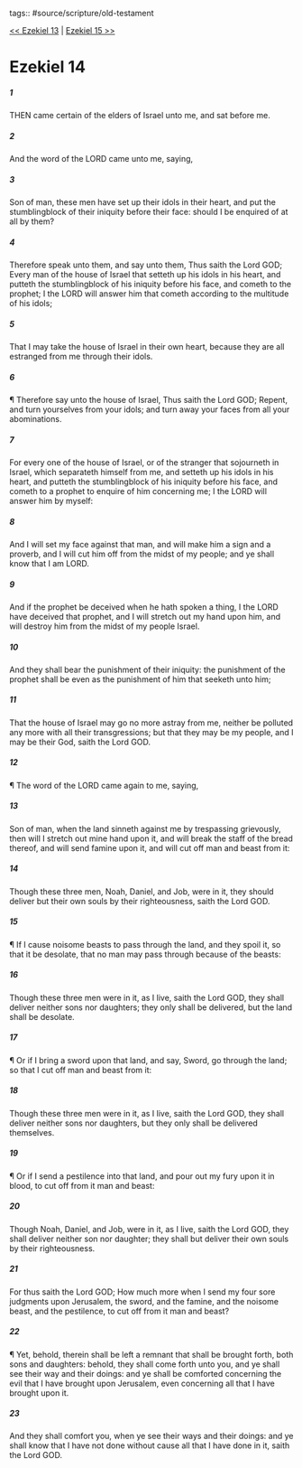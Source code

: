tags:: #source/scripture/old-testament

[<< Ezekiel 13](old-testament/26_Ezekiel/Ezekiel_13.md) | [Ezekiel 15 >>](old-testament/26_Ezekiel/Ezekiel_15.md)

# Ezekiel 14

##### 1

THEN came certain of the elders of Israel unto me, and sat before me.

##### 2

And the word of the LORD came unto me, saying,

##### 3

Son of man, these men have set up their idols in their heart, and put the stumblingblock of their iniquity before their face: should I be enquired of at all by them?

##### 4

Therefore speak unto them, and say unto them, Thus saith the Lord GOD; Every man of the house of Israel that setteth up his idols in his heart, and putteth the stumblingblock of his iniquity before his face, and cometh to the prophet; I the LORD will answer him that cometh according to the multitude of his idols;

##### 5

That I may take the house of Israel in their own heart, because they are all estranged from me through their idols.

##### 6

¶ Therefore say unto the house of Israel, Thus saith the Lord GOD; Repent, and turn yourselves from your idols; and turn away your faces from all your abominations.

##### 7

For every one of the house of Israel, or of the stranger that sojourneth in Israel, which separateth himself from me, and setteth up his idols in his heart, and putteth the stumblingblock of his iniquity before his face, and cometh to a prophet to enquire of him concerning me; I the LORD will answer him by myself:

##### 8

And I will set my face against that man, and will make him a sign and a proverb, and I will cut him off from the midst of my people; and ye shall know that I am LORD.

##### 9

And if the prophet be deceived when he hath spoken a thing, I the LORD have deceived that prophet, and I will stretch out my hand upon him, and will destroy him from the midst of my people Israel.

##### 10

And they shall bear the punishment of their iniquity: the punishment of the prophet shall be even as the punishment of him that seeketh unto him;

##### 11

That the house of Israel may go no more astray from me, neither be polluted any more with all their transgressions; but that they may be my people, and I may be their God, saith the Lord GOD.

##### 12

¶ The word of the LORD came again to me, saying,

##### 13

Son of man, when the land sinneth against me by trespassing grievously, then will I stretch out mine hand upon it, and will break the staff of the bread thereof, and will send famine upon it, and will cut off man and beast from it:

##### 14

Though these three men, Noah, Daniel, and Job, were in it, they should deliver but their own souls by their righteousness, saith the Lord GOD.

##### 15

¶ If I cause noisome beasts to pass through the land, and they spoil it, so that it be desolate, that no man may pass through because of the beasts:

##### 16

Though these three men were in it, as I live, saith the Lord GOD, they shall deliver neither sons nor daughters; they only shall be delivered, but the land shall be desolate.

##### 17

¶ Or if I bring a sword upon that land, and say, Sword, go through the land; so that I cut off man and beast from it:

##### 18

Though these three men were in it, as I live, saith the Lord GOD, they shall deliver neither sons nor daughters, but they only shall be delivered themselves.

##### 19

¶ Or if I send a pestilence into that land, and pour out my fury upon it in blood, to cut off from it man and beast:

##### 20

Though Noah, Daniel, and Job, were in it, as I live, saith the Lord GOD, they shall deliver neither son nor daughter; they shall but deliver their own souls by their righteousness.

##### 21

For thus saith the Lord GOD; How much more when I send my four sore judgments upon Jerusalem, the sword, and the famine, and the noisome beast, and the pestilence, to cut off from it man and beast?

##### 22

¶ Yet, behold, therein shall be left a remnant that shall be brought forth, both sons and daughters: behold, they shall come forth unto you, and ye shall see their way and their doings: and ye shall be comforted concerning the evil that I have brought upon Jerusalem, even concerning all that I have brought upon it.

##### 23

And they shall comfort you, when ye see their ways and their doings: and ye shall know that I have not done without cause all that I have done in it, saith the Lord GOD.
